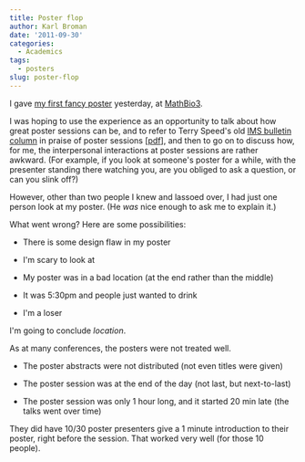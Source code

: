 ```yaml
---
title: Poster flop
author: Karl Broman
date: '2011-09-30'
categories:
  - Academics
tags:
  - posters
slug: poster-flop
---
```


I gave [my first fancy poster](http://kbroman.org/blog/2011/09/16/my-first-fancy-poster/) yesterday, at [MathBio3](http://discovery.wisc.edu/home/discovery/events/mathbio-symposia/mathbio-3-modeling/2009-mathbio-event-home.cmsx).

I was hoping to use the experience as an opportunity to talk about how great poster sessions can be, and to refer to Terry Speed's old [IMS bulletin column](http://bulletin.imstat.org/category/terences-stuff/) in praise of poster sessions [[pdf](http://www.biostat.wisc.edu/~kbroman/terry/Bulletin34_06.pdf)], and then to go on to discuss how, for me, the interpersonal interactions at poster sessions are rather awkward. (For example, if you look at someone's poster for a while, with the presenter standing there watching you, are you obliged to ask a question, or can you slink off?)

<!-- more -->

However, other than two people I knew and lassoed over, I had just one person look at my poster. (He _was_ nice enough to ask me to explain it.)

What went wrong?  Here are some possibilities:

  * There is some design flaw in my poster

  * I'm scary to look at

  * My poster was in a bad location (at the end rather than the middle)

  * It was 5:30pm and people just wanted to drink

  * I'm a loser

I'm going to conclude _location_.

As at many conferences, the posters were not treated well.

  * The poster abstracts were not distributed (not even titles were given)

  * The poster session was at the end of the day (not last, but next-to-last)

  * The poster session was only 1 hour long, and it started 20 min late (the talks went over time)

They did have 10/30 poster presenters give a 1 minute introduction to their poster, right before the session.  That worked very well (for those 10 people).
